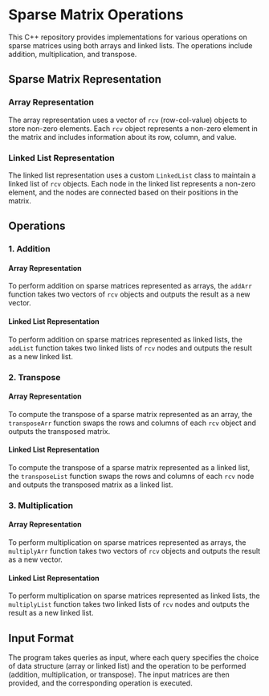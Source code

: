 # Sparse Matrix Operations

This C++ repository provides implementations for various operations on sparse matrices using both arrays and linked lists. The operations include addition, multiplication, and transpose.

## Sparse Matrix Representation

### Array Representation

The array representation uses a vector of `rcv` (row-col-value) objects to store non-zero elements. Each `rcv` object represents a non-zero element in the matrix and includes information about its row, column, and value.

### Linked List Representation

The linked list representation uses a custom `LinkedList` class to maintain a linked list of `rcv` objects. Each node in the linked list represents a non-zero element, and the nodes are connected based on their positions in the matrix.

## Operations

### 1. Addition

#### Array Representation

To perform addition on sparse matrices represented as arrays, the `addArr` function takes two vectors of `rcv` objects and outputs the result as a new vector.

#### Linked List Representation

To perform addition on sparse matrices represented as linked lists, the `addList` function takes two linked lists of `rcv` nodes and outputs the result as a new linked list.

### 2. Transpose

#### Array Representation

To compute the transpose of a sparse matrix represented as an array, the `transposeArr` function swaps the rows and columns of each `rcv` object and outputs the transposed matrix.

#### Linked List Representation

To compute the transpose of a sparse matrix represented as a linked list, the `transposeList` function swaps the rows and columns of each `rcv` node and outputs the transposed matrix as a linked list.

### 3. Multiplication

#### Array Representation

To perform multiplication on sparse matrices represented as arrays, the `multiplyArr` function takes two vectors of `rcv` objects and outputs the result as a new vector.

#### Linked List Representation

To perform multiplication on sparse matrices represented as linked lists, the `multiplyList` function takes two linked lists of `rcv` nodes and outputs the result as a new linked list.

## Input Format

The program takes queries as input, where each query specifies the choice of data structure (array or linked list) and the operation to be performed (addition, multiplication, or transpose). The input matrices are then provided, and the corresponding operation is executed.

